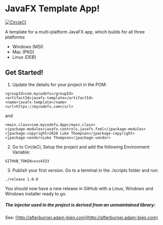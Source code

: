 # JavaFX Template App!

[![CircleCI](https://circleci.com/gh/luketn/javafx-template.svg?style=svg)](https://circleci.com/gh/luketn/javafx-template)

A template for a multi-platform JavaFX app, which builds for all three platforms:
- Windows (MSI)
- Mac (PKG)
- Linux (DEB)

## Get Started!

1. Update the details for your project in the POM:

```
<groupId>com.mycodefu</groupId>
<artifactId>javafx-template</artifactId>
<name>javafx-template</name>
<url>https://mycodefu.com</url>
```
and
```
<main.class>com.mycodefu.App</main.class>
<jpackage-modules>javafx.controls,javafx.fxml</jpackage-modules>
<jpackage-copyright>2020 Luke Thompson</jpackage-copyright>
<jpackage-vendor>Luke Thompson</jpackage-vendor>
```

2. Go to CircleCI, Setup the project and add the following Environment Variable:
```
GITHUB_TOKEN=xxx4333
```

3. Publish your first version. Go to a terminal in the ./scripts folder and run:

```
./release 1.0.0
```

You should now have a new release in GitHub with a Linux, Windows and Windows installer ready to go.


##### The injector used in the project is derived from an unmaintained library:
See: [http://afterburner.adam-bien.com](http://afterburner.adam-bien.com)

